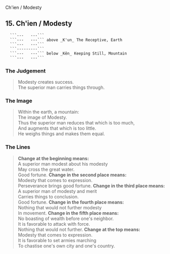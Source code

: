 Ch'ien / Modesty
## 15. Ch'ien / Modesty
      ```---   ---```
      ```---   ---``` above _K'un_ The Receptive, Earth  
      ```---   ---```
      ```---------```
      ```---   ---``` below _Kên_ Keeping Still, Mountain  
      ```---   ---```
### The Judgement
> Modesty creates success.  
 The superior man carries things through.
### The Image
> Within the earth, a mountain:  
 The image of Modesty.  
 Thus the superior man reduces that which is too much,  
 And augments that which is too little.  
 He weighs things and makes them equal.
### The Lines

 > **Change at the beginning means:**  
 A superior man modest about his modesty  
 May cross the great water.  
 Good fortune.
 > **Change in the second place means:**  
 Modesty that comes to expression.  
 Perseverance brings good fortune.
 > **Change in the third place means:**  
 A superior man of modesty and merit  
 Carries things to conclusion.  
 Good fortune.
 > **Change in the fourth place means:**  
 Nothing that would not further modesty  
 In movement.
 > **Change in the fifth place means:**  
 No boasting of wealth before one's neighbor.  
 It is favorable to attack with force.  
 Nothing that would not further.
 > **Change at the top means:**  
 Modesty that comes to expression.  
 It is favorable to set armies marching  
 To chastise one's own city and one's country.



